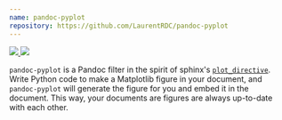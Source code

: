 ```yaml
---
name: pandoc-pyplot
repository: https://github.com/LaurentRDC/pandoc-pyplot
---
```


<a href="http://hackage.haskell.org/package/pandoc-pyplot" target="_blank">
    <img src="https://img.shields.io/hackage/v/pandoc-pyplot.svg">
</a>
<a href="http://stackage.org/nightly/package/pandoc-pyplot" target="_blank">
    <img src="http://stackage.org/package/pandoc-pyplot/badge/nightly">
</a>

`pandoc-pyplot` is a Pandoc filter in the spirit of sphinx's [`plot_directive`](https://matplotlib.org/devel/plot_directive.html). Write Python code to make a Matplotlib figure in your document, and `pandoc-pyplot` will generate the figure for you and embed it in the document. This way, your documents are figures are always up-to-date with each other.